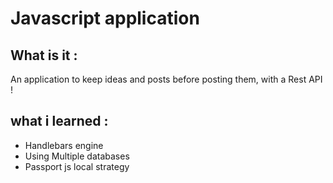 # Javascript application 
## What is it :
An application to keep ideas and posts before posting them, with a Rest API !
## what i learned : 
* Handlebars engine
* Using Multiple databases
* Passport js local strategy 